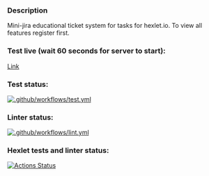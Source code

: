### Description
Mini-jira educational ticket system for tasks for hexlet.io. To view all features register first.

### Test live (wait 60 seconds for server to start):
[Link](https://backend-project-6-a2us.onrender.com/) 

### Test status:
[![.github/workflows/test.yml](https://github.com/botirk/backend-project-6/actions/workflows/test.yml/badge.svg)](https://github.com/botirk/backend-project-6/actions/workflows/test.yml)

### Linter status:
[![.github/workflows/lint.yml](https://github.com/botirk/backend-project-6/actions/workflows/lint.yml/badge.svg)](https://github.com/botirk/backend-project-6/actions/workflows/lint.yml)

### Hexlet tests and linter status:
[![Actions Status](https://github.com/botirk/backend-project-6/actions/workflows/hexlet-check.yml/badge.svg)](https://github.com/botirk/backend-project-6/actions)